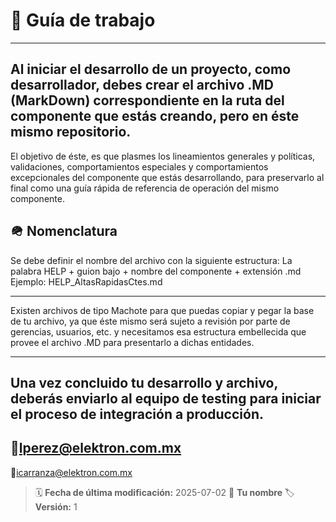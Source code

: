 # 🦮 Guía de trabajo

---
Al iniciar el desarrollo de un proyecto, como desarrollador, debes crear el archivo .MD (MarkDown) correspondiente en la ruta del componente que estás creando, pero en éste mismo repositorio.
---
El objetivo de éste, es que plasmes los lineamientos generales y políticas, validaciones, comportamientos especiales y comportamientos excepcionales del componente que estás desarrollando, para preservarlo al final como una guía rápida de referencia de operación del mismo componente.

## 🪖 Nomenclatura
Se debe definir el nombre del archivo con la siguiente estructura:
La palabra HELP + guion bajo + nombre del componente + extensión .md
Ejemplo:
HELP_AltasRapidasCtes.md

---
Existen archivos de tipo Machote para que puedas copiar y pegar la base de tu archivo, ya que éste mismo será sujeto a revisión por parte de gerencias, usuarios, etc. y necesitamos esa estructura embellecida que provee el archivo .MD para presentarlo a dichas entidades.

---
Una vez concluido tu desarrollo y archivo, deberás enviarlo al equipo de testing para iniciar el proceso de integración a producción.
---
📨lperez@elektron.com.mx
---
📨icarranza@elektron.com.mx

> 🗓️ **Fecha de última modificación:** 2025-07-02
> 👤 **Tu nombre**
> 🏷️ **Versión:** 1

